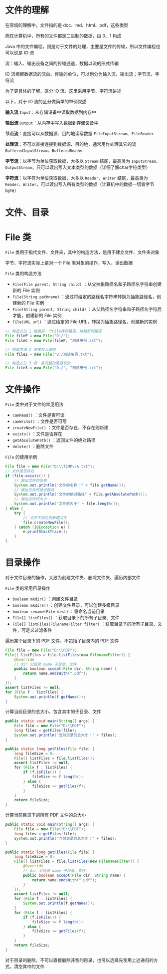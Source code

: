 # 文件的理解

在常规的理解中，文件指的是 doc、md、html、pdf，这些类型

而在计算机中，所有的文件都是二进制的数据，由 0、1 构成

Java 中的文件编程，则是对于文件的处理，主要是文件的传输，所以文件编程也可以说是 IO 流

流：输入、输出设备之间的传输通道，数据以流的形式传输

IO 流根据数据流的流向、传输的单位，可以划分为输入流、输出流；字节流、字符流

为了更具体的了解、区分 IO 流，这里采用字节、字符流讲述

以下，对于 IO 流的区分做简单的举例叙述

**输入流**	`Input`：从存储设备中读取数据到内存中

**输出流**	`Output`：从内存中写入数据到存储设备中

**节点流**：直接可以从数据源、目的地读写数据 `FileInputStream`、`FileReader`

**处理流**：不可以直接连接到数据源、目的地，通常用作处理其它的流`BufferedInputStream`、`BufferedReader`

**字节流**：以字节为单位获取数据，大多以 `Stream` 结尾，最高类为 `InputStream`、`OutputStream`，只可以读出写入文本类型的数据（详细了解char字符类型）

**字符流**：以字符为单位获取数据，大多以 `Reader`、`Writer` 结尾，最高类为 `Reader`、`Writer`，可以读出写入所有类型的数据（计算机中的数据一切皆字节byte）

# 文件、目录

# File 类

`File` 类用于指代文件、文件夹，其中的构造方法，是用于建立文件、文件夹对象

字节、字符流实际上是对一个 File 类对象的操作，写入、读出数据

`File` 类的构造方法

- `File(File parent, String child)` ：从父抽象路径名和子路径名字符串创建新的 File 实例
- `File(String pathname)` ：通过将给定的路径名字符串转换为抽象路径名，创建新的 File 实例
- `File(String parent, String child)` ：从父路径名字符串和子路径名字符后才能，创建新的 File 实例
- `File(URL url)` ：通过给定的 File:URL，转换为抽象路径名，创建新的实例

```java
// 构造方法 1 根据另一个File类的路径，拼接新的路径
File fileP = new File("D:/");
File fileC = new File(fileP, "测试用例.txt");

// 构造方法 2 直接写入路径
File file2 = new File("D:/测试用例.txt");

// 构造方法 3 将一条完整的路径切分
File file3 = new File("D:/", "测试用例.txt");
```

# 文件操作

`File` 类中对于文件的常见用法

- `canRead()` ：文件是否可读
- `canWrite()` ：文件是否可写
- `createNewFile()` ：文件是否存在，不存在则新建
- `exists()` ：文件是否存在
- `getAbsolutePath()` ：返回文件的绝对路径
- `delete()` ：删除文件

`File` 的使用示例

```java
File file = new File("D:\\TEMP\\A.txt");
// 文件是否存在
if (file.exists()) {
    // 输出文件的名称
    System.out.println("文件的名称：" + file.getName());
    // 输出文件的绝对路径
    System.out.println("文件的绝对路径" + file.getAbsolutePath());
    // 输出文件的大小
    System.out.println("文件的大小" + file.length());
} else {
    try {
        // 文件不存在则新建文件
        file.createNewFile();
    } catch (IOException e) {
        e.printStackTrace();
    }
}
```

# 目录操作

对于文件目录的操作，大致为创建文件夹、删除文件夹、遍历内部文件

`File` 类的常用目录操作

- `boolean mkdir()` ：创建文件目录
- `boolean mkdirs()` ：创建文件目录，可以创建多级目录
- `boolean rename(File dest)` ：重命名当前目录
- `File[] listFiles()` ：获取目录下的所有子目录、文件
- `File[] listFiles(FilenameFilter filter)` ：获取目录下的所有子目录、文件，可定义过滤条件

遍历某个目录下的 PDF 文件，不包括子目录内的 PDF 文件

```java
File file = new File("D:\\PDF");
File[] listFiles = file.listFiles(new FilenameFilter() {
    @Override
    // dir 父目录 name 子目录、文件
    public boolean accept(File dir, String name) {
        return name.endsWith(".pdf");
    }
});
assert listFiles != null;
for (File f : listFiles) {
    System.out.println(f.getName());
}
```

计算当前目录的总大小，包含其中的子目录、文件

```java
public static void main(String[] args) {
    File file = new File("D:\\PDF");
    long files = getFiles(file);
    System.out.println("当前目录的总大小：" + files);
}

public static long getFiles(File file) {
    long fileSize = 0;
    File[] listFiles = file.listFiles();
    assert listFiles != null;
    for (File f : listFiles) {
        if (f.isFile()) {
            fileSize += f.length();
        } else {
            fileSize += getFiles(f);
        }
    }
    return fileSize;
}
```

计算当前目录下的所有 PDF 文件的总大小

```java
public static void main(String[] args) {
    File file = new File("D:\\PDF");
    long files = getFiles(file);
    System.out.println("当前目录的总大小：" + files);
}

public static long getFiles(File file) {
    long fileSize = 0;
    File[] listFiles = file.listFiles(new FilenameFilter() {
        @Override
        // dir 父目录 name 子目录、文件
        public boolean accept(File dir, String name) {
            return name.endsWith(".pdf");
        }
    });
    assert listFiles != null;
    for (File f : listFiles) {
        System.out.println(f.getName());
    }
    for (File f : listFiles) {
        if (f.isFile()) {
            fileSize += f.length();
        } else {
            fileSize += getFiles(f);
        }
    }
    return fileSize;
}
```

对于目录的删除，不可以直接删除非空的目录，也可以选择先使用上述递归的方式，清空其中的文件
